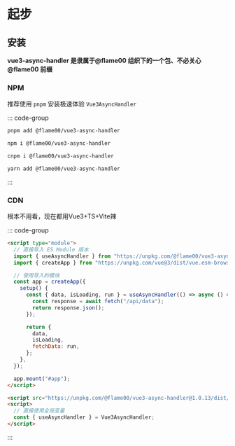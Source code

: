 # 起步

## 安装

**vue3-async-handler 是隶属于@flame00 组织下的一个包、不必关心@flame00 前缀**

### NPM

推荐使用 `pnpm` 安装极速体验 `Vue3AsyncHandler`

::: code-group

```sh [pnpm]
pnpm add @flame00/vue3-async-handler
```

```sh [npm]
npm i @flame00/vue3-async-handler
```

```sh [cnpm]
cnpm i @flame00/vue3-async-handler
```

```sh [yarn]
yarn add @flame00/vue3-async-handler
```

:::

### CDN

根本不用看，现在都用Vue3+TS+Vite辣

::: code-group

```html [ES Module]
<script type="module">
  // 直接导入 ES Module 版本
  import { useAsyncHandler } from "https://unpkg.com/@flame00/vue3-async-handler@1.0.13/dist/vue3-async-handler.es.js";
  import { createApp } from "https://unpkg.com/vue@3/dist/vue.esm-browser.js";

  // 使用导入的模块
  const app = createApp({
    setup() {
      const { data, isLoading, run } = useAsyncHandler(() => async () => {
        const response = await fetch("/api/data");
        return response.json();
      });

      return {
        data,
        isLoading,
        fetchData: run,
      };
    },
  });

  app.mount("#app");
</script>
```

```html [浏览器全局变量方式]
<script src="https://unpkg.com/@flame00/vue3-async-handler@1.0.13/dist/vue3-async-handler.umd.js"></script>
<script>
  // 直接使用全局变量
  const { useAsyncHandler } = Vue3AsyncHandler;
</script>
```

:::
